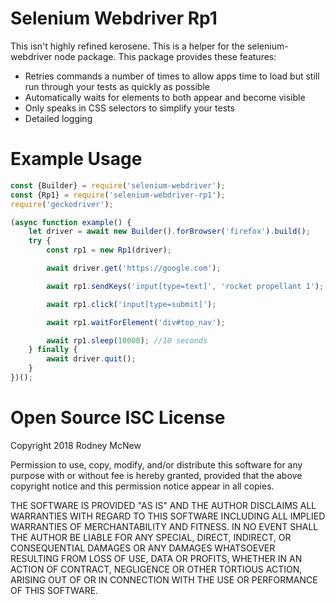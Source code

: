# Selenium Webdriver Rp1

This isn't highly refined kerosene. This is a helper for the selenium-webdriver 
node package. This package provides these features:
- Retries commands a number of times to allow apps time to load but still run through your tests as quickly as possible
- Automatically waits for elements to both appear and become visible
- Only speaks in CSS selectors to simplify your tests
- Detailed logging

# Example Usage
```javascript
const {Builder} = require('selenium-webdriver');
const {Rp1} = require('selenium-webdriver-rp1');
require('geckodriver');

(async function example() {
    let driver = await new Builder().forBrowser('firefox').build();
    try {
        const rp1 = new Rp1(driver);

        await driver.get('https://google.com');

        await rp1.sendKeys('input[type=text]', 'rocket propellant 1');

        await rp1.click('input[type=submit]');

        await rp1.waitForElement('div#top_nav');

        await rp1.sleep(10000); //10 seconds
    } finally {
        await driver.quit();
    }
})();

```

# Open Source ISC License
Copyright 2018 Rodney McNew

Permission to use, copy, modify, and/or distribute this software for any 
purpose with or without fee is hereby granted, provided that the above 
copyright notice and this permission notice appear in all copies.

THE SOFTWARE IS PROVIDED "AS IS" AND THE AUTHOR DISCLAIMS ALL WARRANTIES 
WITH REGARD TO THIS SOFTWARE INCLUDING ALL IMPLIED WARRANTIES OF 
MERCHANTABILITY AND FITNESS. IN NO EVENT SHALL THE AUTHOR BE LIABLE FOR 
ANY SPECIAL, DIRECT, INDIRECT, OR CONSEQUENTIAL DAMAGES OR ANY DAMAGES 
WHATSOEVER RESULTING FROM LOSS OF USE, DATA OR PROFITS, WHETHER IN AN 
ACTION OF CONTRACT, NEGLIGENCE OR OTHER TORTIOUS ACTION, ARISING OUT OF 
OR IN CONNECTION WITH THE USE OR PERFORMANCE OF THIS SOFTWARE.
